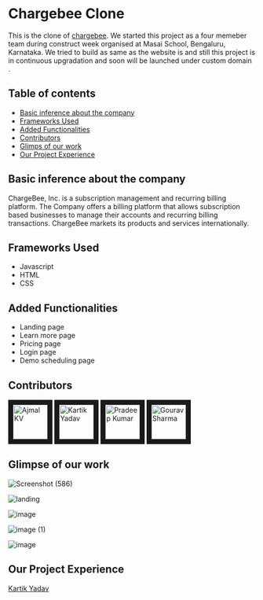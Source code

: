 
# Chargebee Clone

This is the clone of [chargebee](www.chargebee.com). We started this project as a four memeber team during construct week organised at Masai School, Bengaluru, Karnataka. We tried to build as same as the website is and still this project is in continuous upgradation and soon will be launched under custom domain .

## Table of contents
* [Basic inference about the company](#basic-inference-about-the-company)
* [Frameworks Used](#frameworks-used)
* [Added Functionalities](#added-functionalities)
* [Contributors](#contributors)
* [Glimps of our work](#glimpse-of-our-work)
* [Our Project Experience](#our-project-experience)

## Basic inference about the company

ChargeBee, Inc. is a subscription management and recurring billing platform. The Company offers a billing platform that allows subscription based businesses to manage their accounts and recurring billing transactions. ChargeBee markets its products and services internationally.

## Frameworks Used

* Javascript
* HTML
* CSS

## Added Functionalities
* Landing page
* Learn more page
* Pricing page
* Login page
* Demo scheduling page

## Contributors

<a href="../../../../kiranjolisa" target="_blank"><img src="https://avatars.githubusercontent.com/u/47073765?v=4" alt="Ajmal KV" width="70" height="70" border="10" /></a> 
<a href="../../../../rao-kartik" target="_blank"><img src="https://avatars.githubusercontent.com/u/77038631?s=400&v=4" alt="Kartik Yadav" width="70" height="70" border="10" /></a>
<a href="../../../../pradeepkmr500" target="_blank"><img src="https://avatars.githubusercontent.com/u/77039533?v=4" alt="Pradeep Kumar" width="70" height="70" border="10" /></a> 
<a href="../../../../gouravsharma27" target="_blank"><img src="https://avatars.githubusercontent.com/u/77039064?v=4" alt="Gourav Sharma" width="70" height="70" border="10" /></a> 

## Glimpse of our work

![Screenshot (586)](https://user-images.githubusercontent.com/47073765/107081639-03134e00-6819-11eb-8e76-16052429bd60.png)

![landing](https://user-images.githubusercontent.com/47073765/107082153-c5fb8b80-6819-11eb-89f5-4adbd52ac196.png)

![image](https://user-images.githubusercontent.com/47073765/107082242-e62b4a80-6819-11eb-8eaf-81e292b7be27.png)

![image (1)](https://user-images.githubusercontent.com/47073765/107082374-1541bc00-681a-11eb-80af-d35bb1216496.png)

![image](https://user-images.githubusercontent.com/77038631/107112713-a303c280-687f-11eb-9b34-13c35bc27dc6.png)

## Our Project Experience

[Kartik Yadav](https://raoka8.hashnode.dev/our-experience-in-building-chargebeecom-clone)

